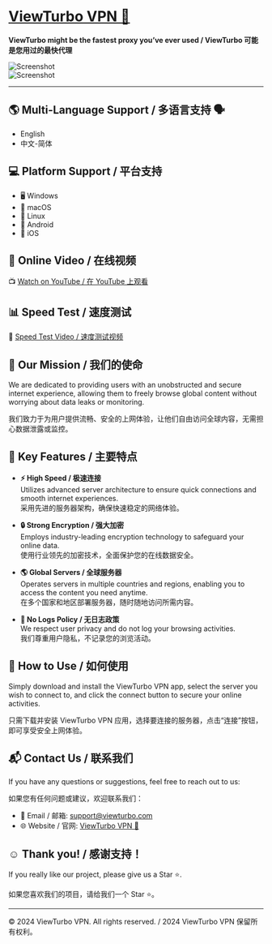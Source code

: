 # <a href="https://viewturbo.github.io/web/" target="_blank">ViewTurbo VPN 🚀</a>

**ViewTurbo might be the fastest proxy you’ve ever used / ViewTurbo 可能是您用过的最快代理**

![Screenshot](https://github.com/user-attachments/assets/6518809f-ba67-41d3-8d6c-bae49f330ae6)  
![Screenshot](https://github.com/user-attachments/assets/7b72ec15-55d0-44dd-97bd-fdca8eb09f7a)  

---

## 🌎 Multi-Language Support / 多语言支持 🗣️  
- English  
- 中文-简体  

## 💻 Platform Support / 平台支持  
- 🖥️ Windows  
- 🍎 macOS  
- 🐧 Linux  
- 📱 Android  
- 🍏 iOS  

## 🎥 Online Video / 在线视频  
📺 [Watch on YouTube / 在 YouTube 上观看](https://youtu.be/FpG56TiZtis)  

## 📊 Speed Test / 速度测试  
🚀 [Speed Test Video / 速度测试视频](https://youtu.be/6ONvTOUDceI)  

## 🎯 Our Mission / 我们的使命  
We are dedicated to providing users with an unobstructed and secure internet experience, allowing them to freely browse global content without worrying about data leaks or monitoring.  

我们致力于为用户提供流畅、安全的上网体验，让他们自由访问全球内容，无需担心数据泄露或监控。  

## 🔑 Key Features / 主要特点  
- **⚡ High Speed / 极速连接**  
  Utilizes advanced server architecture to ensure quick connections and smooth internet experiences.  
  采用先进的服务器架构，确保快速稳定的网络体验。  

- **🔒 Strong Encryption / 强大加密**  
  Employs industry-leading encryption technology to safeguard your online data.  
  使用行业领先的加密技术，全面保护您的在线数据安全。  

- **🌎 Global Servers / 全球服务器**  
  Operates servers in multiple countries and regions, enabling you to access the content you need anytime.  
  在多个国家和地区部署服务器，随时随地访问所需内容。  

- **🚫 No Logs Policy / 无日志政策**  
  We respect user privacy and do not log your browsing activities.  
  我们尊重用户隐私，不记录您的浏览活动。  

## 📖 How to Use / 如何使用  
Simply download and install the ViewTurbo VPN app, select the server you wish to connect to, and click the connect button to secure your online activities.  

只需下载并安装 ViewTurbo VPN 应用，选择要连接的服务器，点击“连接”按钮，即可享受安全上网体验。  

## 📬 Contact Us / 联系我们  
If you have any questions or suggestions, feel free to reach out to us:  

如果您有任何问题或建议，欢迎联系我们：  

- 📧 Email / 邮箱: support@viewturbo.com  
- 🌐 Website / 官网: <a href="https://viewturbo.github.io/web/" target="_blank">ViewTurbo VPN 🚀</a>  

## ☺️ Thank you! / 感谢支持！  
If you really like our project, please give us a Star ⭐️.  

如果您喜欢我们的项目，请给我们一个 Star ⭐️。  

---

&copy; 2024 ViewTurbo VPN. All rights reserved. / 2024 ViewTurbo VPN 保留所有权利。
